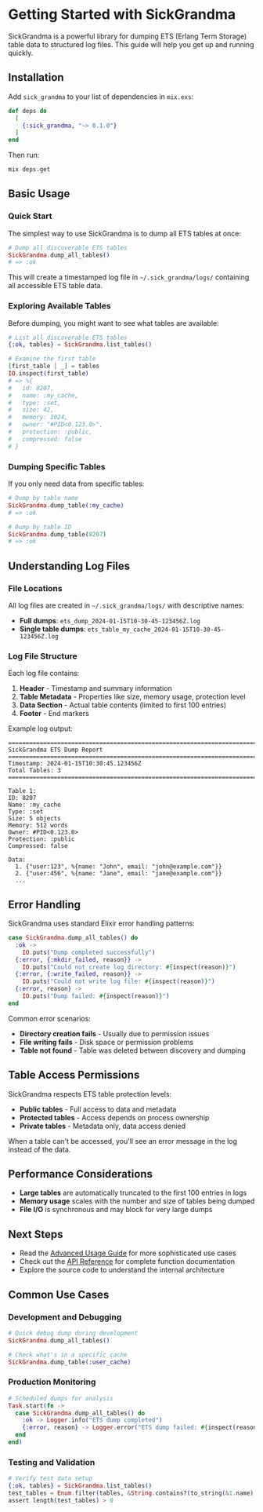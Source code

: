 # Getting Started with SickGrandma

SickGrandma is a powerful library for dumping ETS (Erlang Term Storage) table data to structured log files. This guide will help you get up and running quickly.

## Installation

Add `sick_grandma` to your list of dependencies in `mix.exs`:

```elixir
def deps do
  [
    {:sick_grandma, "~> 0.1.0"}
  ]
end
```

Then run:

```bash
mix deps.get
```

## Basic Usage

### Quick Start

The simplest way to use SickGrandma is to dump all ETS tables at once:

```elixir
# Dump all discoverable ETS tables
SickGrandma.dump_all_tables()
# => :ok
```

This will create a timestamped log file in `~/.sick_grandma/logs/` containing all accessible ETS table data.

### Exploring Available Tables

Before dumping, you might want to see what tables are available:

```elixir
# List all discoverable ETS tables
{:ok, tables} = SickGrandma.list_tables()

# Examine the first table
[first_table | _] = tables
IO.inspect(first_table)
# => %{
#   id: 8207,
#   name: :my_cache,
#   type: :set,
#   size: 42,
#   memory: 1024,
#   owner: "#PID<0.123.0>",
#   protection: :public,
#   compressed: false
# }
```

### Dumping Specific Tables

If you only need data from specific tables:

```elixir
# Dump by table name
SickGrandma.dump_table(:my_cache)
# => :ok

# Dump by table ID
SickGrandma.dump_table(8207)
# => :ok
```

## Understanding Log Files

### File Locations

All log files are created in `~/.sick_grandma/logs/` with descriptive names:

- **Full dumps**: `ets_dump_2024-01-15T10-30-45-123456Z.log`
- **Single table dumps**: `ets_table_my_cache_2024-01-15T10-30-45-123456Z.log`

### Log File Structure

Each log file contains:

1. **Header** - Timestamp and summary information
2. **Table Metadata** - Properties like size, memory usage, protection level
3. **Data Section** - Actual table contents (limited to first 100 entries)
4. **Footer** - End markers

Example log output:

```
================================================================================
SickGrandma ETS Dump Report
================================================================================
Timestamp: 2024-01-15T10:30:45.123456Z
Total Tables: 3
================================================================================

Table 1:
ID: 8207
Name: :my_cache
Type: :set
Size: 5 objects
Memory: 512 words
Owner: #PID<0.123.0>
Protection: :public
Compressed: false

Data:
  1. {"user:123", %{name: "John", email: "john@example.com"}}
  2. {"user:456", %{name: "Jane", email: "jane@example.com"}}
  ...
```

## Error Handling

SickGrandma uses standard Elixir error handling patterns:

```elixir
case SickGrandma.dump_all_tables() do
  :ok -> 
    IO.puts("Dump completed successfully")
  {:error, {:mkdir_failed, reason}} -> 
    IO.puts("Could not create log directory: #{inspect(reason)}")
  {:error, {:write_failed, reason}} -> 
    IO.puts("Could not write log file: #{inspect(reason)}")
  {:error, reason} -> 
    IO.puts("Dump failed: #{inspect(reason)}")
end
```

Common error scenarios:

- **Directory creation fails** - Usually due to permission issues
- **File writing fails** - Disk space or permission problems
- **Table not found** - Table was deleted between discovery and dumping

## Table Access Permissions

SickGrandma respects ETS table protection levels:

- **Public tables** - Full access to data and metadata
- **Protected tables** - Access depends on process ownership
- **Private tables** - Metadata only, data access denied

When a table can't be accessed, you'll see an error message in the log instead of the data.

## Performance Considerations

- **Large tables** are automatically truncated to the first 100 entries in logs
- **Memory usage** scales with the number and size of tables being dumped
- **File I/O** is synchronous and may block for very large dumps

## Next Steps

- Read the [Advanced Usage Guide](advanced-usage.html) for more sophisticated use cases
- Check out the [API Reference](SickGrandma.html) for complete function documentation
- Explore the source code to understand the internal architecture

## Common Use Cases

### Development and Debugging

```elixir
# Quick debug dump during development
SickGrandma.dump_all_tables()

# Check what's in a specific cache
SickGrandma.dump_table(:user_cache)
```

### Production Monitoring

```elixir
# Scheduled dumps for analysis
Task.start(fn ->
  case SickGrandma.dump_all_tables() do
    :ok -> Logger.info("ETS dump completed")
    {:error, reason} -> Logger.error("ETS dump failed: #{inspect(reason)}")
  end
end)
```

### Testing and Validation

```elixir
# Verify test data setup
{:ok, tables} = SickGrandma.list_tables()
test_tables = Enum.filter(tables, &String.contains?(to_string(&1.name), "test"))
assert length(test_tables) > 0
```